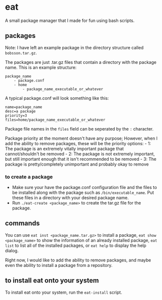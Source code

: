 # eat
A small package manager that I made for fun using bash scripts.

## packages
Note: I have left an example package in the directory structure called ```bobsson.tar.gz```.

The packages are just .tar.gz files that contain a directory with the package name. This is an example structure:

```
package_name
	- package.conf
	- home
		- package_name_executable_or_whatever
```

A typical package.conf will look something like this:
```
name=package_name
desc=a package
priority=3
files=home/package_name_executable_or_whatever
```
Package file names in the ```files``` field can be seperated by the ```:``` character.

Package priority at the moment doesn't have any purpose; However, when I add the ability to remove packages, these will be the priority options:
	- 1: The package is an extremely vitally important package that cannot/shouldn't be removed
	- 2: The package is not extremely important, but still important enough that it isn't recommended to be removed
	- 3: The package is pretty/completely unimportant and probably okay to remove

### to create a package
- Make sure your have the package.conf configuration file and the files to be installed along with the package such as ```/bin/executable_name```. Put these files in a directory with your desired package name.
- Run ```./eat-create <package_name>``` to create the tar.gz file for the package.

## commands
You can use ```eat inst <package_name.tar.gz>``` to install a package, ```eat show <package_name>``` to show the information of an already installed package, ```eat list``` to list all of the installed packages, or ```eat help``` to display the help dialog.

Right now, I would like to add the ability to remove packages, and maybe even the ability to install a package from a repository.

## to install eat onto your system
To install eat onto your system, run the ```eat-install``` script.
